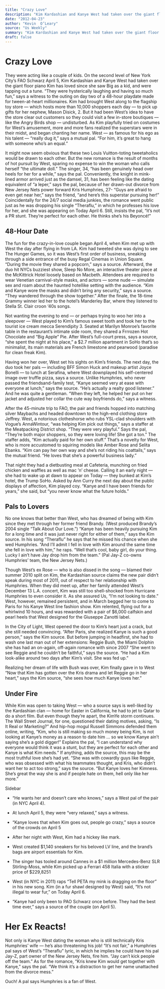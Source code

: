 ```yaml
---
title: "Crazy Love"
description: "Kim Kardashian and Kanye West had taken over the giant floor piano Kim has loved since she saw Big as a kid. But it had been West’s idea to have the store clear out customers so they could visit a few..."
date: "2012-04-23"
author: "Kevin  O’Leary"
source: "Us Weekly"
summary: "Kim Kardashian and Kanye West had taken over the giant floor piano Kim has loved since she saw Big as a kid. But it had been West’s idea to have the store clear out customers so they could visit a few in-store boutiques undisturbed. The new romance is the result of months of hot pursuit by West, sparing no expense to win the woman who calls herself “the ultimate doll”"
draft: false
---
```


# Crazy Love

They were acting like a couple of kids. On the second level of New York City’s FAO Schwarz April 5, Kim Kardashian and Kanye West had taken over the giant floor piano Kim has loved since she saw Big as a kid, and were tapping out a tune. “They were hysterically laughing and having so much fun,” says a witness to the outing on day two of a 48-hour playdate made for tween-at-heart millionaires. Kim had brought West along to the flagship toy store — which hosts more than 10,000 shoppers each day — to pick up gifts for her nephew, Mason Disick, 2. But it had been West’s idea to have the store clear out customers so they could visit a few in-store boutiques — like the Angry Birds shop — undisturbed. As Kim playfully tried on costumes for West’s amusement, more and more fans realized the superstars were in their midst, and began chanting her name. West — as famous for his ego as his talent — “really dug it,” says a mutual pal. “For him, it’s great to hang with someone who’s an equal.”

It might now seem obvious that these two Louis Vuitton-toting tweetaholics would be drawn to each other. But the new romance is the result of months of hot pursuit by West, sparing no expense to win the woman who calls herself “the ultimate doll.” The singer, 34, “has been genuinely head over heels for her for a while,” says the pal. Conveniently, the knight in mink-lined armor arrived just as the damsel, 31, has been feeling like the dating equivalent of “a leper,” says the pal, because of her drawn-out divorce from New Jersey Nets power forward Kris Humphries, 27- “Guys are afraid to even get near her,” says the friend, “and here’s this superstar pursuing her!” Coincidentally for the 24/7 social media junkies, the romance went public just as he was dropping his single “Theraflu,” in which he professes his love for her, and she was appearing on Today April 6. Still, insists the pal, “it’s not a PR stunt. They’re perfect for each other. He thinks she’s his Beyoncé!”

## 48-Hour Date

The fun for the crazy-in-love couple began April 4, when Kim met up with West the day after flying in from LA. Kim had tweeted she was dying to see The Hunger Games, so it was West’s first order of business, sneaking through a side entrance of the busy Regal Cinemas in Union Square. “During the movie they shared a popcorn,” says a source. Afterward, the duo hit NYCs buzziest show, Sleep No More, an interactive theater piece at the McKittrick Hotel loosely based on Macbeth. Attendees are required to wear Venetian carnival-style masks, and actors — some nude — simulate sex and roam about the haunted hotellike setting with the audience. “Kim and Kanye wore the masks and didn’t bring any security,” says a source. “They wandered through the show together.” After the finale, the 18-time Grammy winner led her to the hotel’s Manderley Bar, where they listened to Stella St. Clair croon ‘40s songs.

Not wanting the evening to end — or perhaps trying to woo her into a sleepover — West played to Kim’s famous sweet tooth and took her to the tourist ice cream mecca Serendipity 3. Seated at Marilyn Monroe’s favorite table in the restaurant’s intimate side room, they shared a Frrrozen Hot Chocolate and “Big Apple” Pie. After West’s full-court press, says a source, “she spent the night at his place,” a $2.7 million apartment in SoHo that’s so minimalist, its main materials are French limestone and pearwood (paradise for clean freak Kim).

Having won her over, West set his sights on Kim’s friends. The next day, the duo took her pals — including BFF Simon Huck and makeup artist Joyce Bonelli — to lunch at Serafina, where West downplayed his self-centered image over truffle pizza, says a source. Unlike Humphries, who never passed the friendsand-family test, “Kanye seemed very at ease with everyone at lunch,” says the source. “He’s actually a realty good listener.” And he was quite a gentleman. “When they left, he helped her put on her jacket and adjusted her collar the cute way boyfriends do,” says a witness.

After the 45-minute trip to FAO, the pair and friends hopped into matching silver Maybachs and headed downtown to the high-end clothing store Jeffrey. West, a notorious clotheshorse who rubs YSL-clad shoulders with Vogue’s AnnaWintour, “was helping Kim pick out things,” says a staffer at the Meatpacking District shop. “They were very playful.” Says the pal, “They’re both major shoppers, so they were loving life! She got a ton.” The staffer adds, “Kim actually paid for her own stuff.” That’s a novelty for West, who is more accustomed to squiring models like Amber Rose and Selita Ebanks. “Kim can pay her own way and she’s not riding his coattails,” says the mutual friend. “He loves that she’s a powerful business lady.”

That night they had a dietbusting meal at Cafeteria, munching on fried chicken and waffles as well as mac ’n’ cheese. Calling it an early night — she had to wake up at dawn to appear on Today — they bunked at Kim’s hotel, the Trump SoHo. Asked by Ann Curry the next day about the public displays of affection, Kim played coy. “Kanye and I have been friends for years,” she said, but “you never know what the future holds.”

## Pals to Lovers

No one knows that better than West, who has dreamed of being with Kim since they met through her former friend Brandy. (West produced Brandy’s 2004 single “Talk About Our Love.”) “Kanye has been heavily pursuing Kim for a long time and it was just never right for either of them,” says the Kim source. In his song “Theraflu” he says that he missed his chance when she wed Humphries. “And I’ll admit I fell in love with Kim around the same time she fell in love with him,” he raps. “Well that’s cool, baby girl, do your thing. Lucky I ain’t have Jay drop him from the team.” (Pal Jay-Z co-owns Humphries’ team, the New Jersey Nets.)

Though West’s ex Rose — who is also dissed in the song — blamed their summer 2010 split on Kim, the Kardashian source claims the new pair didn’t speak during most of 2011, out of respect to her relationship with Humphries. When they did meet up, after her family attended West’s December 13 L.A. concert, Kim was still too shell-shocked from Hurricane Humphries to even consider it. As she assured Us, “I’m not looking to date.” West, however, remained persistent, and in March begged her to come to Paris for his Kanye West line fashion show. Kim relented, flying out for a whirlwind 10 hours, and was rewarded with a pair of $6,000 calfskin and pearl heels that West designed for the Giuseppe Zanotti label.

In the City of Light, West opened the door to Kim’s heart just a crack, but she still needed convincing. “After Paris, she realized Kanye is such a good person,” says the Kim source. But before jumping in headfirst, she had to wash one last man out of her extensions: Reggie Bush, the Miami Dolphin she has had an on-again, off-again romance with since 2007 “She went to see Reggie and he couldn’t be faithful,” says the source. “He had a Kim look-alike around two days after Kim’s visit. She was fed up.”

Realizing her dream of life with Bush was over, Kim finally gave in to West “Now that Kim has gotten over the Kris drama and let Reggie go in her heart,” says the Kim source, “she sees how much Kanye loves her.”

## Under Fire

While Kim was open to taking West — who a source says is well-liked by the Kardashian clan — home for Easter in California, he had to jet to Qatar to do a short film. But even though they’re apart, the KimYe storm continues. The Wall Street Journal, for one, questioned their dating motives, asking, “Is It Real or Marketing?” And hip-hop mogul Russell Simmons defended them online, writing, “Kim, who is still making so much money being Kim, is not looking at Kanye’s money as a reason to date him … so we know Kanye ain’t saying she’s a gold digger!” Explains the pal, “I can understand why everyone would think it was a stunt, but they are perfect for each other and Kanye is what Kim needs.” If anything, adds the source, this may be the most truthful love she’s had yet. “She was with cowardly guys like Reggie, who was obsessed with what his teammates thought, and Kris, who didn’t want her to act too strong,” says the source. “But Kanye loves her Kimness. She’s great the way she is and if people hate on them, hell only like her more.”

Sidebar

- “He wants her and doesn’t care who knows,” says a West pal of the pair (in NYC April 4).

- At lunch April 5, they were “very relaxed,” says a witness.

- “Kanye loves that when Kim goes out, people go crazy,” says a source of the crowds on April 5

- After her night with West, Kim had a hickey like mark.

- West created $1,140 sneakers for his beloved LV line, and the brand’s bags are airport essentials for Kim.

- The singer has tooled around Cannes in a $1 million Mercedes-Benz SLR Stirling-Moss, while Kim picked up a Ferrari 458 Italia with a sticker price of $229,8251

- West (in NYC in 2011) raps “Tell PETA my mink is dragging on the floor” in his new song. Kim (in a fur shawl designed by West) said, “It’s not illegal to wear fur,” on Today April 6.

- “Kanye had only been to PAO Schwarz once before. They had the best time ever,” says a source of the couple (on April 5).

# Her Ex Reacts!

Not only is Kanye West dating the woman who is still technically Kris Humphries’ wife — he’s also threatening his job! “It’s not fair,” a Humphries pal says of West’s “Theraflu” lyric, in which he implies he could have his pal Jay-Z, part owner of the New Jersey Nets, fire him. “Jay can’t kick people off the team.” As for the romance, “Kris knew Kim would get together with Kanye,” says the pal. “We think it’s a distraction to get her name unattached from the divorce mess.”

Ouch! A pal says Humphries is a fan of West.
